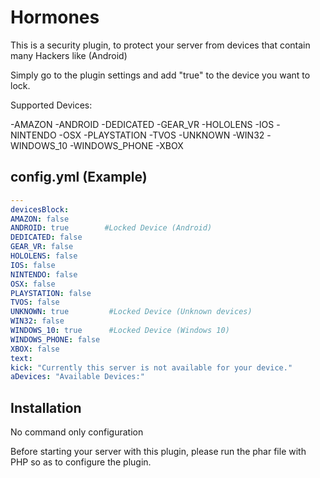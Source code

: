 # Hormones
This is a security plugin, to protect your server from devices that contain many Hackers like (Android)

Simply go to the plugin settings and add "true" to the device you want to lock. 

Supported Devices:

-AMAZON
-ANDROID
-DEDICATED
-GEAR_VR
-HOLOLENS
-IOS
-NINTENDO
-OSX
-PLAYSTATION
-TVOS
-UNKNOWN
-WIN32
-WINDOWS_10
-WINDOWS_PHONE
-XBOX

## config.yml (Example)

  ```yml
---
devicesBlock:
  AMAZON: false
  ANDROID: true        #Locked Device (Android)
  DEDICATED: false
  GEAR_VR: false
  HOLOLENS: false
  IOS: false
  NINTENDO: false
  OSX: false
  PLAYSTATION: false
  TVOS: false
  UNKNOWN: true         #Locked Device (Unknown devices)
  WIN32: false
  WINDOWS_10: true      #Locked Device (Windows 10)
  WINDOWS_PHONE: false
  XBOX: false
text:
  kick: "Currently this server is not available for your device."
  aDevices: "Available Devices:"
```





## Installation

No command only configuration

Before starting your server with this plugin, please run the phar file with PHP so as to configure the plugin.